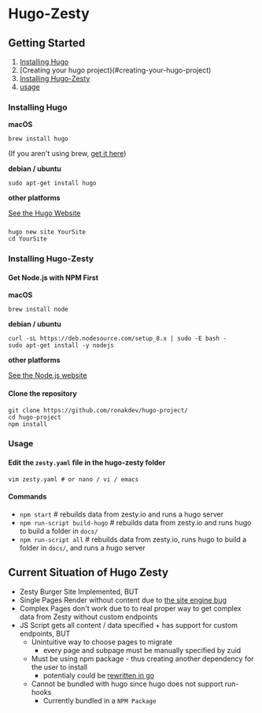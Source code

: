 # Hugo-Zesty

## Getting Started

1. [Installing Hugo](#Installing-Hugo)
2. [Creating your hugo project)(#creating-your-hugo-project)
2. [Installing Hugo-Zesty](#Installing-Hugo-Zesty)
3. [usage](#usage)

### Installing Hugo

**macOS**

	brew install hugo
	
(If you aren't using brew, [get it here](https://brew.sh/))

**debian / ubuntu**	

	sudo apt-get install hugo

**other platforms**

[See the Hugo Website](https://gohugo.io/getting-started/installing)

### 

	hugo new site YourSite
	cd YourSite

### Installing Hugo-Zesty

#### Get Node.js with NPM First
**macOS**
	
	brew install node
	
**debian / ubuntu**

	curl -sL https://deb.nodesource.com/setup_8.x | sudo -E bash -
	sudo apt-get install -y nodejs
	
**other platforms**

[See the Node.js website](https://nodejs.org/en/download/package-manager/#debian-and-ubuntu-based-linux-distributions)

#### Clone the repository
	git clone https://github.com/ronakdev/hugo-project/
	cd hugo-project
	npm install

### Usage

#### Edit the `zesty.yaml` file in the hugo-zesty folder
	vim zesty.yaml # or nano / vi / emacs
	

#### Commands

- `npm start` # rebuilds data from zesty.io and runs a hugo server
- `npm run-script build-hugo` # rebuilds data from zesty.io and runs hugo to build a folder in `docs/`
- `npm run-script all` # rebuilds data from zesty.io, runs hugo to build a folder in `docs/`, and runs a hugo server

## Current Situation of Hugo Zesty

- Zesty Burger Site Implemented, BUT
 - Single Pages Render without content due to [the site engine bug](https://github.com/zesty-io/issues/issues/763)
 - Complex Pages don't work due to to real proper way to get complex data from Zesty without custom endpoints
- JS Script gets all content / data specified + has support for custom endpoints, BUT
	- Unintuitive way to choose pages to migrate
		- every page and subpage must be manually specified by zuid
	- Must be using npm package - thus creating another dependency for the user to install
		- potentialy could be [rewritten in go](https://github.com/ronakdev/hugo-project/issues/11)
	- Cannot be bundled with hugo since hugo does not support run-hooks
		- Currently bundled in a `NPM Package`
	
